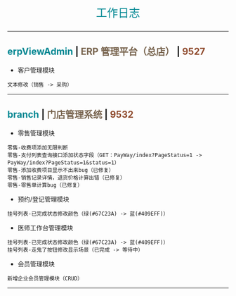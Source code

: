 <p align="center" style="font-size: 25px; color: #008792;">工作日志</p>

---

## <span style="color: #008792;">erpViewAdmin</span> | <span style="color: #76624c;">ERP 管理平台（总店）</span> | <span style="color: #8f4b2e;">9527</span>

- 客户管理模块

```
文本修改（销售 -> 采购）
```

---

## <span style="color: #008792;">branch</span> | <span style="color: #76624c;">门店管理系统</span> | <span style="color: #8f4b2e;">9532</span>

- 零售管理模块

```
零售-收费项添加无限判断
零售-支付列表查询接口添加状态字段（GET：PayWay/index?PageStatus=1 -> PayWay/index?PageStatus=1&status=1）
零售-添加收费项目显示不出来bug（已修复）
零售-销售记录详情，退货价格计算出错（已修复）
零售-零售单计算bug（已修复）
```

- 预约/登记管理模块

```
挂号列表-已完成状态修改颜色（绿(#67C23A) -> 蓝(#409EFF)）
```

- 医师工作台管理模块

```
挂号列表-已完成状态修改颜色（绿(#67C23A) -> 蓝(#409EFF)）
挂号列表-走鬼了按钮修改显示场景（已完成 -> 等待中）
```

- 会员管理模块

```
新增企业会员管理模块（CRUD）
```

---
